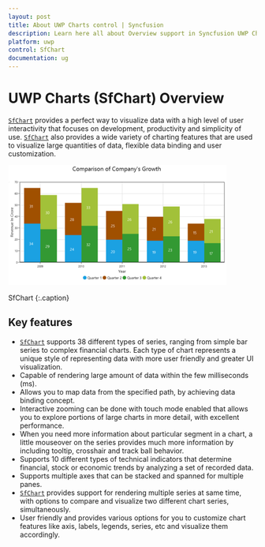 ```yaml
---
layout: post
title: About UWP Charts control | Syncfusion
description: Learn here all about Overview support in Syncfusion UWP Charts (SfChart) control and more.
platform: uwp
control: SfChart
documentation: ug
---
```


# UWP Charts (SfChart) Overview

[`SfChart`](https://help.syncfusion.com/cr/uwp/Syncfusion.UI.Xaml.Charts.SfChart.html) provides a perfect way to visualize data with a high level of user interactivity that focuses on development, productivity and simplicity of use. [`SfChart`](https://help.syncfusion.com/cr/uwp/Syncfusion.UI.Xaml.Charts.SfChart.html) also provides a wide variety of charting features that are used to visualize large quantities of data, flexible data binding and user customization.



![Overview of UWP Chart](Overview_images/Overview_img1.png)



SfChart
{:.caption}



## Key features

* [`SfChart`](https://help.syncfusion.com/cr/uwp/Syncfusion.UI.Xaml.Charts.SfChart.html) supports 38 different types of series, ranging from simple bar series to complex financial charts. Each type of chart represents a unique style of representing data with more user friendly and greater UI visualization.
* Capable of rendering large amount of data within the few milliseconds (ms). 
* Allows you to map data from the specified path, by achieving data binding concept.
* Interactive zooming can be done with touch mode enabled that allows you to explore portions of large charts in more detail, with excellent performance.
* When you need more information about particular segment in a chart, a little mouseover on the series provides much more information by including tooltip, crosshair and track ball behavior.
* Supports 10 different types of technical indicators that determine financial, stock or economic trends by analyzing a set of recorded data. 
* Supports multiple axes that can be stacked and spanned for multiple panes.
* [`SfChart`](https://help.syncfusion.com/cr/uwp/Syncfusion.UI.Xaml.Charts.SfChart.html) provides support for rendering multiple series at same time, with options to compare and visualize two different chart series, simultaneously.
* User friendly and provides various options for you to customize chart features like axis, labels, legends, series, etc and visualize them accordingly. 



